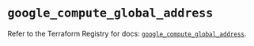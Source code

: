 # `google_compute_global_address`

Refer to the Terraform Registry for docs: [`google_compute_global_address`](https://registry.terraform.io/providers/hashicorp/google/6.18.0/docs/resources/compute_global_address).
